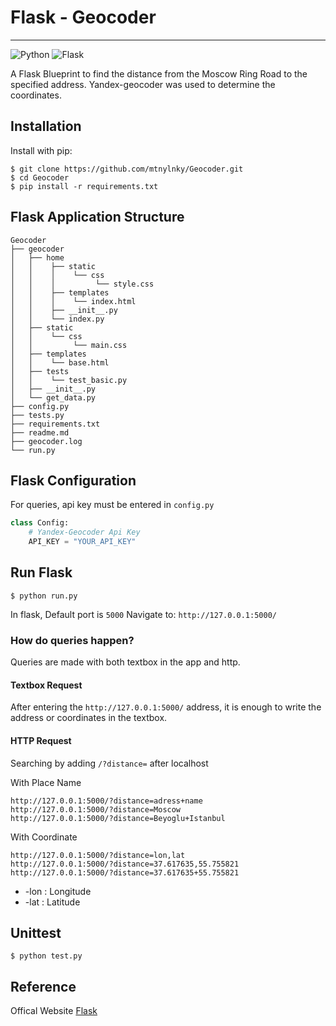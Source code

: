 # Flask - Geocoder
-----
![Python](https://img.shields.io/badge/Python-v^3.8-blue.svg?logo=python&longCache=true&logoColor=white&colorB=5e81ac&style=flat-square&colorA=4c566a) ![Flask](https://img.shields.io/badge/Flask-v2.0.1-blue.svg?longCache=true&logo=flask&style=flat-square&logoColor=white&colorB=5e81ac&colorA=4c566a)

A Flask Blueprint to find the distance from the Moscow Ring Road to the specified address. Yandex-geocoder was used to determine the coordinates.

## Installation

Install with pip:

```
$ git clone https://github.com/mtnylnky/Geocoder.git
$ cd Geocoder
$ pip install -r requirements.txt
```

## Flask Application Structure 
```
Geocoder
├── geocoder
│   ├── home
│   │    ├── static
│   │    │    └── css
│   │    │         └── style.css
│   │    ├── templates
│   │    │    └── index.html
│   │    ├── __init__.py
│   │    └── index.py
│   ├── static
│   │    └── css
│   │         └── main.css
│   ├── templates
│   │    └── base.html
│   ├── tests
│   │    └── test_basic.py
│   ├── __init__.py
│   └── get_data.py
├── config.py
├── tests.py
├── requirements.txt
├── readme.md
├── geocoder.log
└── run.py
```

## Flask Configuration
For queries, api key must be entered in `config.py`
```python
class Config:
    # Yandex-Geocoder Api Key
    API_KEY = "YOUR_API_KEY"
```
## Run Flask

```
$ python run.py
```
In flask, Default port is `5000`
Navigate to:  `http://127.0.0.1:5000/`

### How do queries happen?

Queries are made with both textbox in the app and http.

#### Textbox Request
After entering the `http://127.0.0.1:5000/` address, it is enough to write the address or coordinates in the textbox.

#### HTTP Request
Searching by adding `/?distance=` after localhost

With Place Name

```
http://127.0.0.1:5000/?distance=adress+name
http://127.0.0.1:5000/?distance=Moscow
http://127.0.0.1:5000/?distance=Beyoglu+Istanbul
```

With Coordinate
```
http://127.0.0.1:5000/?distance=lon,lat
http://127.0.0.1:5000/?distance=37.617635,55.755821
http://127.0.0.1:5000/?distance=37.617635+55.755821
```

* -lon : Longitude
* -lat : Latitude

## Unittest
```
$ python test.py
```

## Reference

Offical Website [Flask](http://flask.pocoo.org/)

